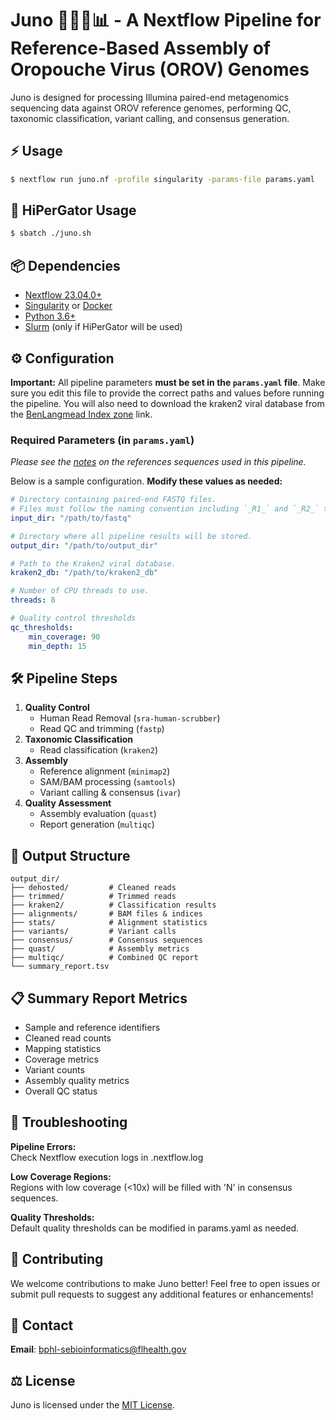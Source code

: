 # Juno 🦟🦠🧬📊 - A Nextflow Pipeline for Reference-Based Assembly of Oropouche Virus (OROV) Genomes

Juno is designed for processing Illumina paired-end metagenomics sequencing data against OROV reference genomes, performing QC, taxonomic classification, variant calling, and consensus generation.

## ⚡ Usage
```bash
$ nextflow run juno.nf -profile singularity -params-file params.yaml
```

## 🐊 HiPerGator Usage
```bash
$ sbatch ./juno.sh
```

## 📦 Dependencies
- [Nextflow 23.04.0+](https://www.nextflow.io/docs/latest/install.html)
- [Singularity](https://docs.sylabs.io/guides/latest/user-guide/quick_start.html#quick-installation-steps) or [Docker](https://docs.docker.com/engine/install/)
- [Python 3.6+](https://docs.python.org/3/using/unix.html)
- [Slurm](https://slurm.schedmd.com/documentation.html) (only if HiPerGator will be used)

## ⚙️ Configuration

**Important:** All pipeline parameters **must be set in the `params.yaml` file**. Make sure you edit this file to provide the correct paths and values before running the pipeline. You will also need to download the kraken2 viral database from the [BenLangmead Index zone](https://benlangmead.github.io/aws-indexes/k2) link.

### Required Parameters (in `params.yaml`)

*Please see the [notes](https://github.com/BPHL-Molecular/Juno/tree/main/references) on the references sequences used in this pipeline.*

Below is a sample configuration. **Modify these values as needed:**

```yaml
# Directory containing paired-end FASTQ files.
# Files must follow the naming convention including `_R1_` and `_R2_` to denote forward and reverse reads.
input_dir: "/path/to/fastq" 

# Directory where all pipeline results will be stored.
output_dir: "/path/to/output_dir"

# Path to the Kraken2 viral database.
kraken2_db: "/path/to/kraken2_db"

# Number of CPU threads to use.
threads: 8

# Quality control thresholds
qc_thresholds:
    min_coverage: 90
    min_depth: 15
```

## 🛠️ Pipeline Steps
1. **Quality Control**
   - Human Read Removal (`sra-human-scrubber`)
   - Read QC and trimming (`fastp`)
2. **Taxonomic Classification**
   - Read classification (`kraken2`)
3. **Assembly**
   - Reference alignment (`minimap2`)
   - SAM/BAM processing (`samtools`)
   - Variant calling & consensus (`ivar`)
4. **Quality Assessment**
   - Assembly evaluation (`quast`)
   - Report generation (`multiqc`)

## 📂 Output Structure
```
output_dir/
├── dehosted/         # Cleaned reads
├── trimmed/          # Trimmed reads
├── kraken2/          # Classification results
├── alignments/       # BAM files & indices
├── stats/            # Alignment statistics
├── variants/         # Variant calls
├── consensus/        # Consensus sequences
├── quast/            # Assembly metrics
├── multiqc/          # Combined QC report
└── summary_report.tsv
```

## 📋 Summary Report Metrics
- Sample and reference identifiers
- Cleaned read counts
- Mapping statistics
- Coverage metrics
- Variant counts
- Assembly quality metrics
- Overall QC status

## 🐛 Troubleshooting
**Pipeline Errors:**  
   Check Nextflow execution logs in .nextflow.log 
   
**Low Coverage Regions:**  
   Regions with low coverage (<10x) will be filled with 'N' in consensus sequences.
   
**Quality Thresholds:**  
   Default quality thresholds can be modified in params.yaml as needed.

## 🤝 Contributing
We welcome contributions to make Juno better! Feel free to open issues or submit pull requests to suggest any additional features or enhancements!

## 📧 Contact
**Email**: bphl-sebioinformatics@flhealth.gov

## ⚖️ License
Juno is licensed under the [MIT License](LICENSE).

